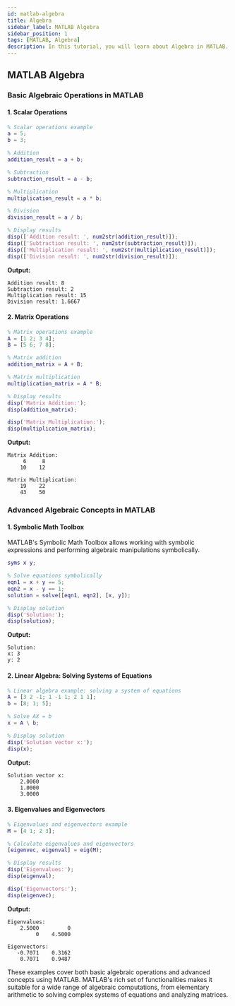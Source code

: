 ```yaml
---
id: matlab-algebra
title: Algebra
sidebar_label: MATLAB Algebra
sidebar_position: 1
tags: [MATLAB, Algebra]
description: In this tutorial, you will learn about Algebra in MATLAB.
---
```

## MATLAB Algebra

### Basic Algebraic Operations in MATLAB

#### 1. **Scalar Operations**

```matlab
% Scalar operations example
a = 5;
b = 3;

% Addition
addition_result = a + b;

% Subtraction
subtraction_result = a - b;

% Multiplication
multiplication_result = a * b;

% Division
division_result = a / b;

% Display results
disp(['Addition result: ', num2str(addition_result)]);
disp(['Subtraction result: ', num2str(subtraction_result)]);
disp(['Multiplication result: ', num2str(multiplication_result)]);
disp(['Division result: ', num2str(division_result)]);
```

**Output:**
```
Addition result: 8
Subtraction result: 2
Multiplication result: 15
Division result: 1.6667
```

#### 2. **Matrix Operations**

```matlab
% Matrix operations example
A = [1 2; 3 4];
B = [5 6; 7 8];

% Matrix addition
addition_matrix = A + B;

% Matrix multiplication
multiplication_matrix = A * B;

% Display results
disp('Matrix Addition:');
disp(addition_matrix);

disp('Matrix Multiplication:');
disp(multiplication_matrix);
```

**Output:**
```
Matrix Addition:
     6     8
    10    12

Matrix Multiplication:
    19    22
    43    50
```

### Advanced Algebraic Concepts in MATLAB

#### 1. **Symbolic Math Toolbox**

MATLAB's Symbolic Math Toolbox allows working with symbolic expressions and performing algebraic manipulations symbolically.

```matlab
syms x y;

% Solve equations symbolically
eqn1 = x + y == 5;
eqn2 = x - y == 1;
solution = solve([eqn1, eqn2], [x, y]);

% Display solution
disp('Solution:');
disp(solution);
```

**Output:**
```
Solution:
x: 3
y: 2
```

#### 2. **Linear Algebra: Solving Systems of Equations**

```matlab
% Linear algebra example: solving a system of equations
A = [3 2 -1; 1 -1 1; 2 1 1];
b = [8; 1; 5];

% Solve AX = b
x = A \ b;

% Display solution
disp('Solution vector x:');
disp(x);
```

**Output:**
```
Solution vector x:
    2.0000
    1.0000
    3.0000
```

#### 3. **Eigenvalues and Eigenvectors**

```matlab
% Eigenvalues and eigenvectors example
M = [4 1; 2 3];

% Calculate eigenvalues and eigenvectors
[eigenvec, eigenval] = eig(M);

% Display results
disp('Eigenvalues:');
disp(eigenval);

disp('Eigenvectors:');
disp(eigenvec);
```

**Output:**
```
Eigenvalues:
    2.5000         0
         0    4.5000

Eigenvectors:
   -0.7071    0.3162
    0.7071    0.9487
```

These examples cover both basic algebraic operations and advanced concepts using MATLAB. MATLAB's rich set of functionalities makes it suitable for a wide range of algebraic computations, from elementary arithmetic to solving complex systems of equations and analyzing matrices.
